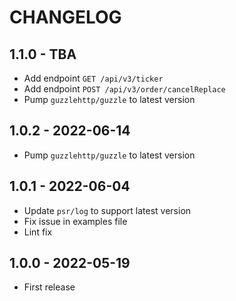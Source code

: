 # CHANGELOG

## 1.1.0 - TBA
- Add endpoint `GET /api/v3/ticker`
- Add endpoint `POST /api/v3/order/cancelReplace`
- Pump `guzzlehttp/guzzle` to latest version

## 1.0.2 - 2022-06-14
- Pump `guzzlehttp/guzzle` to latest version

## 1.0.1 - 2022-06-04
- Update `psr/log` to support latest version
- Fix issue in examples file
- Lint fix

## 1.0.0 - 2022-05-19
- First release